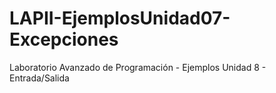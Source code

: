 # LAPII-EjemplosUnidad07-Excepciones
Laboratorio Avanzado de Programación - Ejemplos Unidad 8 - Entrada/Salida
